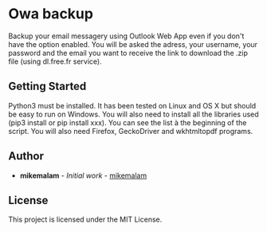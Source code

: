 # Owa backup

Backup your email messagery using Outlook Web App even if you don't have the option enabled.
You will be asked the adress, your username, your password and the email you want to receive the link to download the .zip file (using dl.free.fr service). 

## Getting Started

Python3 must be installed. It has been tested on Linux and OS X but should be easy to run on Windows. 
You will also need to install all the libraries used (pip3 install or pip install xxx). You can see the list à the beginning of the script. 
You will also need Firefox, GeckoDriver and wkhtmltopdf programs.

## Author

* **mikemalam** - *Initial work* - [mikemalam](https://github.com/mikemalam)

## License

This project is licensed under the MIT License.
